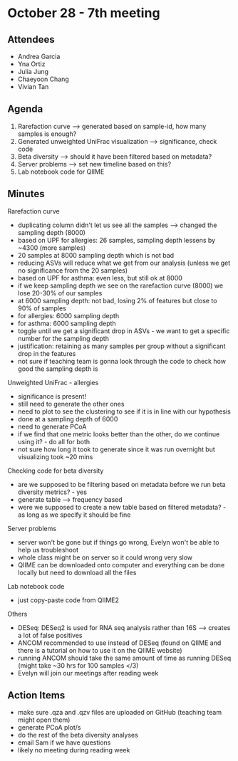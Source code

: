 # October 28 - 7th meeting

## Attendees
- Andrea Garcia
- Yna Ortiz
- Julia Jung
- Chaeyoon Chang
- Vivian Tan 

## Agenda
1) Rarefaction curve --> generated based on sample-id, how many samples is enough?
2) Generated unweighted UniFrac visualization --> significance, check code
3) Beta diversity --> should it have been filtered based on metadata?
4) Server problems --> set new timeline based on this?
5) Lab notebook code for QIIME
   
## Minutes
Rarefaction curve
- duplicating column didn't let us see all the samples --> changed the sampling depth (8000)
- based on UPF for allergies: 26 samples, sampling depth lessens by ~4300 (more samples)
- 20 samples at 8000 sampling depth which is not bad
- reducing ASVs will reduce what we get from our analysis (unless we get no significance from the 20 samples)
- based on UPF for asthma: even less, but still ok at 8000
- if we keep sampling depth we see on the rarefaction curve (8000) we lose 20-30% of our samples
- at 6000 sampling depth: not bad, losing 2% of features but close to 90% of samples
- for allergies: 6000 sampling depth
- for asthma: 6000 sampling depth
- toggle until we get a significant drop in ASVs - we want to get a specific number for the sampling depth
- justification: retaining as many samples per group without a significant drop in the features
- not sure if teaching team is gonna look through the code to check how good the sampling depth is

Unweighted UniFrac - allergies
- significance is present!
- still need to generate the other ones
- need to plot to see the clustering to see if it is in line with our hypothesis
- done at a sampling depth of 6000
- need to generate PCoA
- if we find that one metric looks better than the other, do we continue using it? - do all for both
- not sure how long it took to generate since it was run overnight but visualizing took ~20 mins

Checking code for beta diversity
- are we supposed to be filtering based on metadata before we run beta diversity metrics? - yes
- generate table --> frequency based
- were we supposed to create a new table based on filtered metadata? - as long as we specify it should be fine

Server problems
- server won't be gone but if things go wrong, Evelyn won't be able to help us troubleshoot
- whole class might be on server so it could wrong very slow
- QIIME can be downloaded onto computer and everything can be done locally but need to download all the files

Lab notebook code
- just copy-paste code from QIIME2

Others
- DESeq: DESeq2 is used for RNA seq analysis rather than 16S --> creates a lot of false positives
- ANCOM recommended to use instead of DESeq (found on QIIME and there is a tutorial on how to use it on the QIIME website)
- running ANCOM should take the same amount of time as running DESeq (might take ~30 hrs for 100 samples </3)
- Evelyn will join our meetings after reading week

## Action Items
- make sure .qza and .qzv files are uploaded on GitHub (teaching team might open them)
- generate PCoA plot/s
- do the rest of the beta diversity analyses
- email Sam if we have questions
- likely no meeting during reading week 
